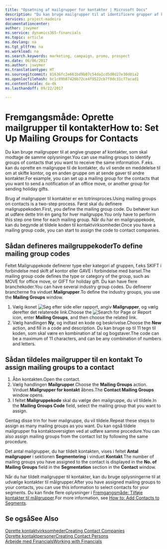 ```yaml
---
title: "Opsætning af mailgrupper for kontakter | Microsoft Docs"
description: "Du kan bruge mailgrupper til at identificere grupper af kontakter, som skal modtage de samme oplysninger, f.eks. til en marketingkampagne eller et fremstød."
services: project-madeira
documentationcenter: 
author: jswymer
ms.service: dynamics365-financials
ms.topic: article
ms.devlang: na
ms.tgt_pltfrm: na
ms.workload: na
ms.search.keywords: marketing, campaign, promo, prospect
ms.date: 06/06/2017
ms.author: jswymer
ms.translationtype: HT
ms.sourcegitcommit: 81636fc2e661bd9b07c54da1cd5d0d27e30d01a2
ms.openlocfilehash: bc1c89b87426b72ce4f9522cb7f0dc31c77acad1
ms.contentlocale: da-dk
ms.lasthandoff: 09/22/2017

---
```

# <a name="how-to-set-up-mailing-groups-for-contacts"></a><span data-ttu-id="16a74-103">Fremgangsmåde: Oprette mailgrupper til kontakter</span><span class="sxs-lookup"><span data-stu-id="16a74-103">How to: Set Up Mailing Groups for Contacts</span></span>
<span data-ttu-id="16a74-104">Du kan bruge mailgrupper til at angive grupper af kontakter, som skal modtage de samme oplysninger.</span><span class="sxs-lookup"><span data-stu-id="16a74-104">You can use mailing groups to identify groups of contacts that you want to receive the same information.</span></span> <span data-ttu-id="16a74-105">F.eks. kan du oprette en mailgruppe til de kontakter, du vil sende en meddelelse til om at skifte kontor, og en anden gruppe om at sende gaver til andre kontakter.</span><span class="sxs-lookup"><span data-stu-id="16a74-105">For example, you can set up a mailing group for the contacts that you want to send a notification of an office move, or another group for sending holiday gifts.</span></span>

<span data-ttu-id="16a74-106">Brug af mailgrupper til kontakter er en totrinsproces.</span><span class="sxs-lookup"><span data-stu-id="16a74-106">Using mailing groups on contacts is a two-step process.</span></span> <span data-ttu-id="16a74-107">Først skal du definere mailgruppekoden.</span><span class="sxs-lookup"><span data-stu-id="16a74-107">First, you define the mailing group code.</span></span> <span data-ttu-id="16a74-108">Du behøver kun at udføre dette trin én gang for hver mailgruppe.</span><span class="sxs-lookup"><span data-stu-id="16a74-108">You only have to perform this step one time for each mailing group.</span></span> <span data-ttu-id="16a74-109">Når du har en mailgruppekode, kan du begynde at tildele koden til kontaktvirksomheder.</span><span class="sxs-lookup"><span data-stu-id="16a74-109">Once you have a mailing group code, you can start to assign the code to contact companies.</span></span>

## <a name="to-define-mailing-group-codes"></a><span data-ttu-id="16a74-110">Sådan defineres mailgruppekoder</span><span class="sxs-lookup"><span data-stu-id="16a74-110">To define mailing group codes</span></span>
<span data-ttu-id="16a74-111">Feltet Mailgruppekode definerer type eller kategori af gruppen, f.eks SKIFT i forbindelse med skift af kontor eller GAVE i forbindelse med barsel.</span><span class="sxs-lookup"><span data-stu-id="16a74-111">The mailing group code defines the type or category of the group, such as MOVE for office move, or GIFT for holiday gift.</span></span> <span data-ttu-id="16a74-112">Du kan have flere branchekoder.</span><span class="sxs-lookup"><span data-stu-id="16a74-112">You can have several industry group codes.</span></span> <span data-ttu-id="16a74-113">Du definerer brancherne fra vinduet **Mailgrupper**.</span><span class="sxs-lookup"><span data-stu-id="16a74-113">To define the industry groups, you use the **Mailing Groups** window.</span></span>

1. <span data-ttu-id="16a74-114">Vælg ikonet ![Søg efter side eller rapport](media/ui-search/search_small.png "Ikonet Søg efter side eller rapport"), angiv **Mailgrupper**, og vælg derefter det relaterede link.</span><span class="sxs-lookup"><span data-stu-id="16a74-114">Choose the ![Search for Page or Report](media/ui-search/search_small.png "Search for Page or Report icon") icon, enter **Mailing Groups**, and then choose the related link.</span></span>
2. <span data-ttu-id="16a74-115">Vælg handlingen **Ny**, og indtast en kode og beskrivelse.</span><span class="sxs-lookup"><span data-stu-id="16a74-115">Choose the **New** action, and fill in a code and description.</span></span> <span data-ttu-id="16a74-116">Du kan bruge op til 11 tegn til koden, som skal være en kombination af tal og bogstaver.</span><span class="sxs-lookup"><span data-stu-id="16a74-116">The code can be a maximum of 11 characters, and can be any combination of numbers and letters.</span></span>

## <span data-ttu-id="16a74-117"><a name="AssignMailGroupContact"></a> Sådan tildeles mailgrupper til en kontakt</span><span class="sxs-lookup"><span data-stu-id="16a74-117"><a name="AssignMailGroupContact"></a> To assign mailing groups to a contact</span></span>
1. <span data-ttu-id="16a74-118">Åbn kontakten.</span><span class="sxs-lookup"><span data-stu-id="16a74-118">Open the contact.</span></span>
2. <span data-ttu-id="16a74-119">Vælg handlingen **Mailgrupper**.</span><span class="sxs-lookup"><span data-stu-id="16a74-119">Choose the **Mailing Groups** action.</span></span> <span data-ttu-id="16a74-120">Vinduet **Mailgrupper for kontakt** åbnes.</span><span class="sxs-lookup"><span data-stu-id="16a74-120">The **Contact Mailing Groups** window opens.</span></span>
3. <span data-ttu-id="16a74-121">I feltet **Mailgruppekode** skal du vælge den mailgruppe, du vil tildele.</span><span class="sxs-lookup"><span data-stu-id="16a74-121">In the **Mailing Groups Code** field, select the mailing group that you want to assign.</span></span>

<span data-ttu-id="16a74-122">Gentag disse trin for hver mailgruppe, du vil tildele.</span><span class="sxs-lookup"><span data-stu-id="16a74-122">Repeat these steps to assign as many mailing groups as you want.</span></span> <span data-ttu-id="16a74-123">Du kan også tildele mailgrupper fra kontaktoversigten ved at udføre samme procedure.</span><span class="sxs-lookup"><span data-stu-id="16a74-123">You can also assign mailing groups from the contact list by following the same procedure.</span></span>

<span data-ttu-id="16a74-124">Det antal mailgrupper, du har tildelt kontakten, vises i feltet **Antal mailgrupper** i sektionen **Segmentering** i vinduet **Kontakt**.</span><span class="sxs-lookup"><span data-stu-id="16a74-124">The number of mailing groups you have assigned to the contact is displayed in the **No. of Mailing Groups** field in the **Segmentation** section in the **Contact** window.</span></span>

<span data-ttu-id="16a74-125">Når du har tildelt mailgrupper til kontakter, kan du bruge oplysningerne til at udvælge kontakter til målgrupper.</span><span class="sxs-lookup"><span data-stu-id="16a74-125">After you have assigned mailing groups to your contacts, you can use this information to select contacts for your segments.</span></span> <span data-ttu-id="16a74-126">Du kan finde flere oplysninger i [Fremgangsmåde: Tilføje kontakter til målgrupper](marketing-add-contact-segment.md).</span><span class="sxs-lookup"><span data-stu-id="16a74-126">For more information, see [How to: Add Contacts to Segments](marketing-add-contact-segment.md).</span></span>

## <a name="see-also"></a><span data-ttu-id="16a74-127">Se også</span><span class="sxs-lookup"><span data-stu-id="16a74-127">See Also</span></span>
[<span data-ttu-id="16a74-128">Oprette kontaktvirksomheder</span><span class="sxs-lookup"><span data-stu-id="16a74-128">Creating Contact Companies</span></span>](marketing-create-contact-companies.md)  
[<span data-ttu-id="16a74-129">Oprette kontaktpersoner</span><span class="sxs-lookup"><span data-stu-id="16a74-129">Creating Contact Persons</span></span>](marketing-create-contact-persons.md)  
[<span data-ttu-id="16a74-130">Arbejde med Financials</span><span class="sxs-lookup"><span data-stu-id="16a74-130">Working with Financials</span></span>](ui-work-product.md)

